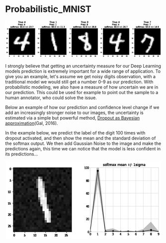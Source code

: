 # Probabilistic_MNIST

![Alt Text](movie.gif)

I strongly believe that getting an uncertainty measure for our Deep Learning models prediction is extremely important for a wide range of application. To give you an example, let's assume we get noisy digits observation, with a traditional model we would still get a number 0-9 as our prediction. With probabilistic modeling, we also have a measure of how uncertain we are in our prediction. This could be used for example to point out the sample to a human annotator, who could solve the issue.

Below an example of how our prediction and confidence level change if we add an increasingly stronger noise to our images, the uncertainty is estimated via a simple but powerful method, [Dropout as Bayesian approximation](https://arxiv.org/pdf/1506.02142.pdf)(Gal, 2016). 

In the example below, we predict the label of the digit 100 times with dropout activated, and then show the mean and the standard deviation of the softmax output. We then add Gaussian Noise to the image and make the predictions again, this time we can notice that the model is less confident in its predictions...

<p align="center">
  <img width="500" height="250" src= movie1.gif>
</p>


